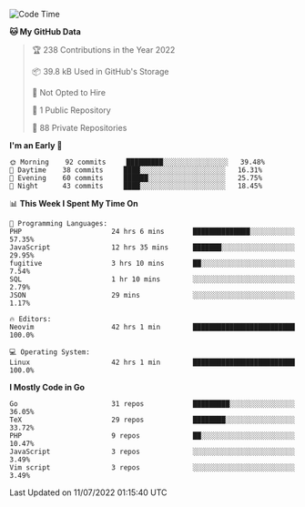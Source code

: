 
<!--START_SECTION:waka-->
![Code Time](http://img.shields.io/badge/Code%20Time-0%20secs-blue)

**🐱 My GitHub Data** 

> 🏆 238 Contributions in the Year 2022
 > 
> 📦 39.8 kB Used in GitHub's Storage 
 > 
> 🚫 Not Opted to Hire
 > 
> 📜 1 Public Repository 
 > 
> 🔑 88 Private Repositories  
 > 
**I'm an Early 🐤** 

```text
🌞 Morning    92 commits     █████████░░░░░░░░░░░░░░░░   39.48% 
🌆 Daytime    38 commits     ████░░░░░░░░░░░░░░░░░░░░░   16.31% 
🌃 Evening    60 commits     ██████░░░░░░░░░░░░░░░░░░░   25.75% 
🌙 Night      43 commits     ████░░░░░░░░░░░░░░░░░░░░░   18.45%

```


📊 **This Week I Spent My Time On** 

```text
💬 Programming Languages: 
PHP                      24 hrs 6 mins       ██████████████░░░░░░░░░░░   57.35% 
JavaScript               12 hrs 35 mins      ███████░░░░░░░░░░░░░░░░░░   29.95% 
fugitive                 3 hrs 10 mins       ██░░░░░░░░░░░░░░░░░░░░░░░   7.54% 
SQL                      1 hr 10 mins        ░░░░░░░░░░░░░░░░░░░░░░░░░   2.79% 
JSON                     29 mins             ░░░░░░░░░░░░░░░░░░░░░░░░░   1.17%

🔥 Editors: 
Neovim                   42 hrs 1 min        █████████████████████████   100.0%

💻 Operating System: 
Linux                    42 hrs 1 min        █████████████████████████   100.0%

```

**I Mostly Code in Go** 

```text
Go                       31 repos            █████████░░░░░░░░░░░░░░░░   36.05% 
TeX                      29 repos            ████████░░░░░░░░░░░░░░░░░   33.72% 
PHP                      9 repos             ██░░░░░░░░░░░░░░░░░░░░░░░   10.47% 
JavaScript               3 repos             ░░░░░░░░░░░░░░░░░░░░░░░░░   3.49% 
Vim script               3 repos             ░░░░░░░░░░░░░░░░░░░░░░░░░   3.49%

```



 Last Updated on 11/07/2022 01:15:40 UTC
<!--END_SECTION:waka-->
